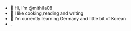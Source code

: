 - 👋 Hi, I’m @mithila08
- 👀 I like cooking,reading and writing
- 🌱 I’m currently learning Germany and little bit of Korean
- .

<!---
mithila08/mithila08 is a ✨ special ✨ repository because its `README.md` (this file) appears on your GitHub profile.
You can click the Preview link to take a look at your changes.
--->
